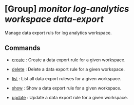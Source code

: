 # [Group] _monitor log-analytics workspace data-export_

Manage data export ruls for log analytics workspace.

## Commands

- [create](/Commands/monitor/log-analytics/workspace/data-export/_create.md)
: Create a data export rule for a given workspace.

- [delete](/Commands/monitor/log-analytics/workspace/data-export/_delete.md)
: Delete a data export rule for a given workspace.

- [list](/Commands/monitor/log-analytics/workspace/data-export/_list.md)
: List all data export ruleses for a given workspace.

- [show](/Commands/monitor/log-analytics/workspace/data-export/_show.md)
: Show a data export rule for a given workspace.

- [update](/Commands/monitor/log-analytics/workspace/data-export/_update.md)
: Update a data export rule for a given workspace.
